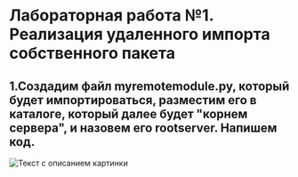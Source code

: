 # Лабораторная работа №1. Реализация удаленного импорта собственного пакета
## 1.Создадим файл myremotemodule.py, который будет импортироваться, разместим его в каталоге, который далее будет "корнем сервера", и назовем его rootserver. Напишем код.
![Текст с описанием картинки](/prog5-lr1/step1.jpg)



